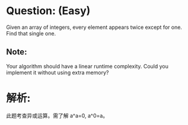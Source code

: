 # Question: (Easy)

Given an array of integers, every element appears twice except for one. Find that single one.

## Note:

Your algorithm should have a linear runtime complexity. Could you implement it without using extra memory?

# 解析:

此题考查异或运算。需了解 a^a=0, a^0=a。
